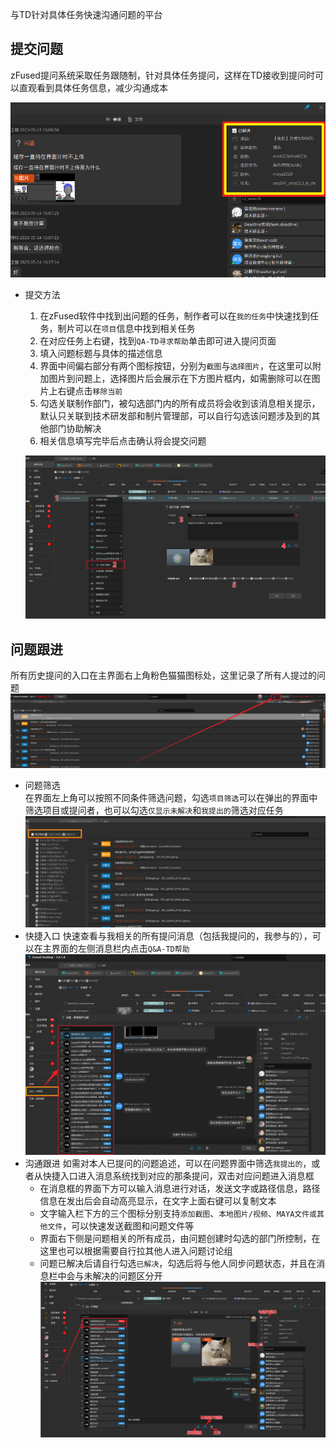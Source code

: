 与TD针对具体任务快速沟通问题的平台

## 提交问题
zFused提问系统采取任务跟随制，针对具体任务提问，这样在TD接收到提问时可以直观看到具体任务信息，减少沟通成本

![](../images/system/TDhelp/task_info.png ':size=550')

+ 提交方法

  1. 在zFused软件中找到出问题的任务，制作者可以在`我的任务`中快速找到任务，制片可以在`项目`信息中找到相关任务
  2. 在对应任务上右键，找到`QA-TD寻求帮助`单击即可进入提问页面
  3. 填入问题标题与具体的描述信息
  4. 界面中间偏右部分有两个图标按钮，分别为`截图`与`选择图片`，在这里可以附加图片到问题上，选择图片后会展示在下方图片框内，如需删除可以在图片上右键点击`移除当前`
  5. 勾选关联制作部门，被勾选部门内的所有成员将会收到该消息相关提示，默认只关联到技术研发部和制片管理部，可以自行勾选该问题涉及到的其他部门协助解决
  6. 相关信息填写完毕后点击确认将会提交问题

  ![](../images/system/TDhelp/ask_step.png ':size=900')

## 问题跟进
所有历史提问的入口在主界面右上角粉色猫猫图标处，这里记录了所有人提过的问题
![](../images/system/TDhelp/all.png ':size=1000')

+ 问题筛选  
  在界面左上角可以按照不同条件筛选问题，勾选`项目筛选`可以在弹出的界面中筛选项目或提问者，也可以勾选`仅显示未解决`和`我提出的`筛选对应任务
![](../images/system/TDhelp/filter.png ':size=800')
+ 快捷入口
  快速查看与我相关的所有提问消息（包括我提问的，我参与的），可以在主界面的左侧消息栏内点击`Q&A-TD帮助`
![](../images/system/TDhelp/quick_in.png ':size=800')
+ 沟通跟进
  如需对本人已提问的问题追述，可以在问题界面中筛选`我提出的`，或者从快捷入口进入消息系统找到对应的那条提问，双击对应问题进入消息框
  + 在消息框的界面下方可以输入消息进行对话，发送文字或路径信息，路径信息在发出后会自动高亮显示，在文字上面右键可以复制文本
  + 文字输入栏下方的三个图标分别支持`添加截图`、`本地图片/视频`、`MAYA文件或其他文件`，可以快速发送截图和问题文件等
  + 界面右下侧是问题相关的所有成员，由问题创建时勾选的部门所控制，在这里也可以根据需要自行拉其他人进入问题讨论组
  + 问题已解决后请自行勾选`已解决`，勾选后将与他人同步问题状态，并且在消息栏中会与未解决的问题区分开
![](../images/system/TDhelp/chat_step.png ':size=1000')
  

  